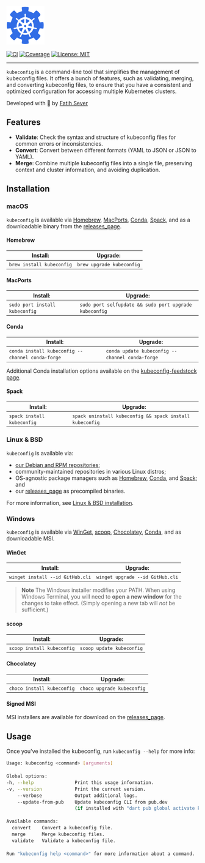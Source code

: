 [![Kubeconfig logo][kubeconfig_logo]][kubeconfig_link]

[![CI][ci_badge]][ci_link]
[![Coverage][coverage_badge]][coverage_link]
[![License: MIT][license_badge]][license_link]

---
`kubeconfig` is a command-line tool that simplifies the management of kubeconfig files. It offers a bunch of features, such as validating, merging, and converting kubeconfig files, to ensure that you have a consistent and optimized configuration for accessing multiple Kubernetes clusters.

Developed with 💙 by [Fatih Sever][fatihsever_link]

## Features
- **Validate**: Check the syntax and structure of kubeconfig files for common errors or inconsistencies.
- **Convert**: Convert between different formats (YAML to JSON or JSON to YAML).
- **Merge**: Combine multiple kubeconfig files into a single file, preserving context and cluster information, and avoiding duplication.

## Installation
### macOS

`kubeconfig` is available via [Homebrew][], [MacPorts][], [Conda][], [Spack][], and as a downloadable binary from the [releases_page][].

#### Homebrew

| Install:          | Upgrade:          |
| ----------------- | ----------------- |
| `brew install kubeconfig` | `brew upgrade kubeconfig` |

#### MacPorts

| Install:               | Upgrade:                                       |
| ---------------------- | ---------------------------------------------- |
| `sudo port install kubeconfig` | `sudo port selfupdate && sudo port upgrade kubeconfig` |

#### Conda

| Install:                                 | Upgrade:                                |
|------------------------------------------|-----------------------------------------|
| `conda install kubeconfig --channel conda-forge` | `conda update kubeconfig --channel conda-forge` |

Additional Conda installation options available on the [kubeconfig-feedstock page](https://github.com/conda-forge/kubeconfig-feedstock#installing-kubeconfig).

#### Spack

| Install:           | Upgrade:                                 |
| ------------------ | ---------------------------------------- |
| `spack install kubeconfig` | `spack uninstall kubeconfig && spack install kubeconfig` |

### Linux & BSD

`kubeconfig` is available via:
- [our Debian and RPM repositories](./docs/install_linux.md);
- community-maintained repositories in various Linux distros;
- OS-agnostic package managers such as [Homebrew](#homebrew), [Conda](#conda), and [Spack](#spack); and
- our [releases_page][] as precompiled binaries.

For more information, see [Linux & BSD installation](./docs/install_linux.md).

### Windows

`kubeconfig` is available via [WinGet][], [scoop][], [Chocolatey][], [Conda](#conda), and as downloadable MSI.

#### WinGet

| Install:            | Upgrade:            |
| ------------------- | --------------------|
| `winget install --id GitHub.cli` | `winget upgrade --id GitHub.cli` |

> **Note**
> The Windows installer modifies your PATH. When using Windows Terminal, you will need to **open a new window** for the changes to take effect. (Simply opening a new tab will _not_ be sufficient.)

#### scoop

| Install:           | Upgrade:           |
| ------------------ | ------------------ |
| `scoop install kubeconfig` | `scoop update kubeconfig`  |

#### Chocolatey

| Install:           | Upgrade:           |
| ------------------ | ------------------ |
| `choco install kubeconfig` | `choco upgrade kubeconfig` |

#### Signed MSI

MSI installers are available for download on the [releases_page][].

## Usage

Once you've installed the kubeconfig, run `kubeconfig --help` for more info:

```sh
Usage: kubeconfig <command> [arguments]

Global options:
-h, --help               Print this usage information.
-v, --version            Print the current version.
    --verbose            Output additional logs.
    --update-from-pub    Update kubeconfig CLI from pub.dev
                         (if installed with "dart pub global activate kubeconfig" command).

Available commands:
  convert    Convert a kubeconfig file.
  merge      Merge kubeconfig files.
  validate   Validate a kubeconfig file.

Run "kubeconfig help <command>" for more information about a command.
```

[kubeconfig_logo]: assets/logo.svg
[kubeconfig_link]: https://kubeconfig.pages.dev/
[ci_badge]: https://github.com/fatihsever/kubeconfig/actions/workflows/ci.yml/badge.svg?branch=main
[ci_link]: https://github.com/fatihsever/kubeconfig/actions/workflows/ci.yml
[coverage_badge]: https://codecov.io/github/fatihsever/kubeconfig/graph/badge.svg?token=7SYUSR452C
[coverage_link]: https://codecov.io/github/fatihsever/kubeconfig
[license_badge]: https://img.shields.io/badge/license-MIT-blue.svg
[license_link]: https://opensource.org/licenses/MIT
[fatihsever_link]: https://fatihsever.com/
[docs_link]: https://kubeconfig.pages.dev/
[releases_page]: https://github.com/fatihsever/kubeconfig/releases/latest
[Homebrew]: https://brew.sh
[MacPorts]: https://www.macports.org
[winget]: https://github.com/microsoft/winget-cli
[scoop]: https://scoop.sh
[Chocolatey]: https://chocolatey.org
[Conda]: https://docs.conda.io/en/latest/
[Spack]: https://spack.io
